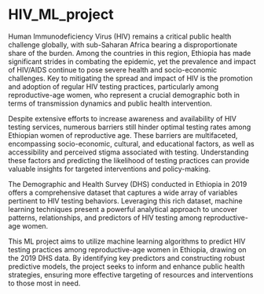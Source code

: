 # HIV_ML_project


Human Immunodeficiency Virus (HIV) remains a critical public health challenge globally, with sub-Saharan Africa bearing a disproportionate share of the burden. Among the countries in this region, Ethiopia has made significant strides in combating the epidemic, yet the prevalence and impact of HIV/AIDS continue to pose severe health and socio-economic challenges. Key to mitigating the spread and impact of HIV is the promotion and adoption of regular HIV testing practices, particularly among reproductive-age women, who represent a crucial demographic both in terms of transmission dynamics and public health intervention.

Despite extensive efforts to increase awareness and availability of HIV testing services, numerous barriers still hinder optimal testing rates among Ethiopian women of reproductive age. These barriers are multifaceted, encompassing socio-economic, cultural, and educational factors, as well as accessibility and perceived stigma associated with testing. Understanding these factors and predicting the likelihood of testing practices can provide valuable insights for targeted interventions and policy-making.

The Demographic and Health Survey (DHS) conducted in Ethiopia in 2019 offers a comprehensive dataset that captures a wide array of variables pertinent to HIV testing behaviors. Leveraging this rich dataset, machine learning techniques present a powerful analytical approach to uncover patterns, relationships, and predictors of HIV testing among reproductive-age women.

This ML project aims to utilize machine learning algorithms to predict HIV testing practices among reproductive-age women in Ethiopia, drawing on the 2019 DHS data. By identifying key predictors and constructing robust predictive models, the project seeks to inform and enhance public health strategies, ensuring more effective targeting of resources and interventions to those most in need.
